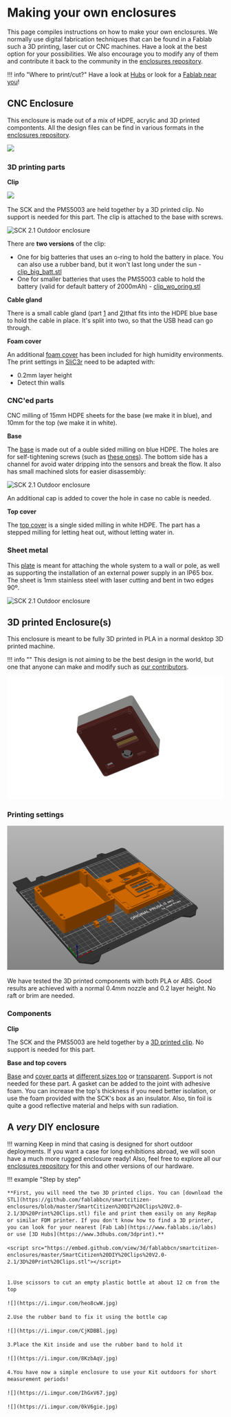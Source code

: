 # Making your own enclosures

This page compiles instructions on how to make your own enclosures. We normally use digital fabrication techniques that can be found in a Fablab such a 3D printing, laser cut or CNC machines. Have a look at the best option for your possibilities. We also encourage you to modify any of them and contribute it back to the community in the [enclosures repository](https://github.com/fablabbcn/smartcitizen-enclosures/).

!!! info "Where to print/cut?"
    Have a look at [Hubs](https://www.hubs.com/) or look for a [Fablab near you](https://fablabs.io/labs)!

## CNC Enclosure

This enclosure is made out of a mix of HDPE, acrylic and 3D printed compontents. All the design files can be find in various formats in the [enclosures repository](https://github.com/fablabbcn/smartcitizen-enclosures/tree/master/SmartCitizen%20Air%20Enclosures/SmartCitizen%20Kit/SCK2.1_PMS5003/HDPE%20circle).

![](https://raw.githubusercontent.com/fablabbcn/smartcitizen-enclosures/master/SmartCitizen%20Outdoor%20Cases%20V2.0-2.1/Milled%20HDPE/final_render.png)

### 3D printing parts

**Clip**

![](/assets/images/clip-front.jpg)

The SCK and the PMS5003 are held together by a 3D printed clip. No support is needed for this part. The clip is attached to the base with screws.

<img src="https://live.staticflickr.com/65535/48439505406_c313e7eda3_h.jpg" alt="SCK 2.1 Outdoor enclosure">

There are **two versions** of the clip:

- One for big batteries that uses an o-ring to hold the battery in place. You can also use a rubber band, but it won't last long under the sun - [clip_big_batt.stl](https://github.com/fablabbcn/smartcitizen-enclosures/tree/master/SmartCitizen%20Air%20Enclosures/SmartCitizen%20Kit/SCK2.1_PMS5003/HDPE%20circle/components/clip_big_batt.stl)
- One for smaller batteries that uses the PMS5003 cable to hold the battery (valid for default battery of 2000mAh) - [clip_wo_oring.stl](https://github.com/fablabbcn/smartcitizen-enclosures/tree/master/SmartCitizen%20Air%20Enclosures/SmartCitizen%20Kit/SCK2.1_PMS5003/HDPE%20circle/components/clip_no_oring.iges)

**Cable gland**

There is a small cable gland (part [1](https://github.com/fablabbcn/smartcitizen-enclosures/tree/master/SmartCitizen%20Air%20Enclosures/SmartCitizen%20Kit/SCK2.1_PMS5003/HDPE%20circle/components/CAP1.stl) and [2](https://github.com/fablabbcn/smartcitizen-enclosures/tree/master/SmartCitizen%20Air%20Enclosures/SmartCitizen%20Kit/SCK2.1_PMS5003/HDPE%20circle/components/CAP2.stl))that fits into the HDPE blue base to hold the cable in place. It's split into two, so that the USB head can go through.

**Foam cover**

An additional [foam cover](https://github.com/fablabbcn/smartcitizen-enclosures/tree/master/SmartCitizen%20Air%20Enclosures/SmartCitizen%20Kit/SCK2.1_PMS5003/HDPE%20circle/components/CLIP-FOAM.stl) has been included for high humidity environments. The print settings in [SliC3r](https://slic3r.org) need to be adapted with:

- 0.2mm layer height
- Detect thin walls

### CNC'ed parts

CNC milling of 15mm HDPE sheets for the base (we make it in blue), and 10mm for the top (we make it in white).

**Base**

The [base](https://github.com/fablabbcn/smartcitizen-enclosures/tree/master/SmartCitizen%20Air%20Enclosures/SmartCitizen%20Kit/SCK2.1_PMS5003/HDPE%20circle/components/base.step) is made out of a ouble sided milling on blue HDPE. The holes are for self-tightening screws (such as [these ones](https://www.celofixings.es/tornillos-rosca-plasticos/2834-tornillo-rosca-plastico-cl81z-celoplast-cabeza-alomada-pz.html?ref=4112CL81Z&attr=3861)). The bottom side has a channel for avoid water dripping into the sensors and break the flow. It also has small machined slots for easier disassembly:

<img src="https://live.staticflickr.com/65535/48439649822_7c7b6a8101_h.jpg" alt="SCK 2.1 Outdoor enclosure">

An additional cap is added to cover the hole in case no cable is needed.

**Top cover**

The [top cover](https://github.com/fablabbcn/smartcitizen-enclosures/tree/master/SmartCitizen%20Air%20Enclosures/SmartCitizen%20Kit/SCK2.1_PMS5003/HDPE%20circle/components/top.step) is a single sided milling in white HDPE. The part has a stepped milling for letting heat out, without letting water in.

### Sheet metal

This [plate](https://github.com/fablabbcn/smartcitizen-enclosures/tree/master/SmartCitizen%20Air%20Enclosures/SmartCitizen%20Kit/SCK2.1_PMS5003/HDPE%20circle/drawing_metal_sheet.pdf) is meant for attaching the whole system to a wall or pole, as well as supporting the installation of an external power supply in an IP65 box. The sheet is 1mm stainless steel with laser cutting and bent in two edges 90º.

<img src="https://live.staticflickr.com/65535/48439649392_67e981db3b_h.jpg" alt="SCK 2.1 Outdoor enclosure">

## 3D printed Enclosure(s)

This enclosure is meant to be fully 3D printed in PLA in a normal desktop 3D printed machine. 

!!! info ""
    This design is not aiming to be the best design in the world, but one that anyone can make and modify such as [our contributors](https://github.com/fablabbcn/smartcitizen-enclosures/tree/master/SmartCitizen%20Air%20Enclosures#community-contributed-enclosures).

![](https://raw.githubusercontent.com/fablabbcn/smartcitizen-enclosures/master/SmartCitizen%20Air%20Enclosures/SmartCitizen%20Kit/SCK2.1_PMS5003/3D%20Printed%20square/case_render.png)

### Printing settings

![](https://raw.githubusercontent.com/fablabbcn/smartcitizen-enclosures/master/SmartCitizen%20Air%20Enclosures/SmartCitizen%20Kit/SCK2.1_PMS5003/3D%20Printed%20square/printing_base.png)

We have tested the 3D printed components with both PLA or ABS. Good results are achieved with a normal 0.4mm nozzle and 0.2 layer height. No raft or brim are needed.

### Components

**Clip**

The SCK and the PMS5003 are held together by a [3D printed clip](https://github.com/fablabbcn/smartcitizen-enclosures/blob/master/SmartCitizen%20Air%20Enclosures/SmartCitizen%20Kit/SCK2.1_PMS5003/HDPE%20circle/components/CLIP_NO_ORING.stl). No support is needed for this part. 

**Base and top covers**

[Base](https://github.com/fablabbcn/smartcitizen-enclosures/blob/master/SmartCitizen%20Air%20Enclosures/SmartCitizen%20Kit/SCK2.1_PMS5003/3D%20Printed%20square/components/base.stl) and [cover parts](https://github.com/fablabbcn/smartcitizen-enclosures/blob/master/SmartCitizen%20Air%20Enclosures/SmartCitizen%20Kit/SCK2.1_PMS5003/3D%20Printed%20square/components/cover.stl) at [different sizes too](https://github.com/fablabbcn/smartcitizen-enclosures/blob/master/SmartCitizen%20Air%20Enclosures/SmartCitizen%20Kit/SCK2.1_PMS5003/3D%20Printed%20square/components/cover-xl.stl) or [transparent](https://github.com/fablabbcn/smartcitizen-enclosures/blob/master/SmartCitizen%20Air%20Enclosures/SmartCitizen%20Kit/SCK2.1_PMS5003/3D%20Printed%20square/components/cover-acrylic.stl). Support is not needed for these part. A gasket can be added to the joint with adhesive foam. You can increase the top's thickness if you need better isolation, or use the foam provided with the SCK's box as an insulator. Also, tin foil is quite a good reflective material and helps with sun radiation.

## A _very_ DIY enclosure

!!! warning
    Keep in mind that casing is designed for short outdoor deployments. If you want a case for long exhibitions abroad, we will soon have a much more rugged enclosure ready! Also, feel free to explore all our [enclosures repository](https://github.com/fablabbcn/smartcitizen-enclosures) for this and other versions of our hardware.

!!! example "Step by step"

    **First, you will need the two 3D printed clips. You can [download the STL](https://github.com/fablabbcn/smartcitizen-enclosures/blob/master/SmartCitizen%20DIY%20Clips%20V2.0-2.1/3D%20Print%20Clips.stl) file and print them easily on any RepRap or similar FDM printer. If you don't know how to find a 3D printer, you can look for your nearest [Fab Lab](https://www.fablabs.io/labs) or use [3D Hubs](https://www.3dhubs.com/3dprint).**

    <script src="https://embed.github.com/view/3d/fablabbcn/smartcitizen-enclosures/master/SmartCitizen%20DIY%20Clips%20V2.0-2.1/3D%20Print%20Clips.stl"></script>


    1.Use scissors to cut an empty plastic bottle at about 12 cm from the top

    ![](https://i.imgur.com/heo8cwW.jpg)

    2.Use the rubber band to fix it using the bottle cap

    ![](https://i.imgur.com/CjKDBBl.jpg)

    3.Place the Kit inside and use the rubber band to hold it

    ![](https://i.imgur.com/8KzbAqV.jpg)

    4.You have now a simple enclosure to use your Kit outdoors for short measurement periods!

    ![](https://i.imgur.com/IhGxV67.jpg)

    ![](https://i.imgur.com/0kV6gie.jpg)
